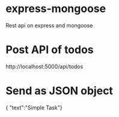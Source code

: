 # express-mongoose
Rest api on express and mongoose


# Post API of todos
http://localhost:5000/api/todos 

# Send as JSON object
{ "text":"Simple Task"}
